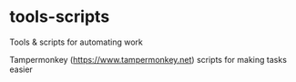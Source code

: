 # tools-scripts
Tools &amp; scripts for automating work

Tampermonkey (https://www.tampermonkey.net) scripts for making tasks easier
